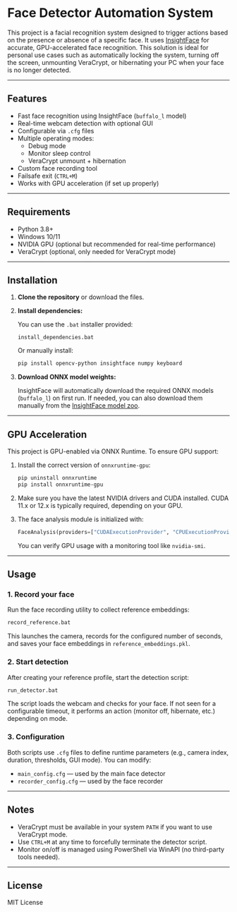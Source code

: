 # Face Detector Automation System

This project is a facial recognition system designed to trigger actions based on the presence or absence of a specific face. It uses [InsightFace](https://github.com/deepinsight/insightface) for accurate, GPU-accelerated face recognition. This solution is ideal for personal use cases such as automatically locking the system, turning off the screen, unmounting VeraCrypt, or hibernating your PC when your face is no longer detected.

---

## Features

- Fast face recognition using InsightFace (`buffalo_l` model)
- Real-time webcam detection with optional GUI
- Configurable via `.cfg` files
- Multiple operating modes:
  - Debug mode
  - Monitor sleep control
  - VeraCrypt unmount + hibernation
- Custom face recording tool
- Failsafe exit (`CTRL+M`)
- Works with GPU acceleration (if set up properly)

---

## Requirements

- Python 3.8+
- Windows 10/11
- NVIDIA GPU (optional but recommended for real-time performance)
- VeraCrypt (optional, only needed for VeraCrypt mode)

---

## Installation

1. **Clone the repository** or download the files.

2. **Install dependencies:**

   You can use the `.bat` installer provided:
   ```
   install_dependencies.bat
   ```

   Or manually install:
   ```bash
   pip install opencv-python insightface numpy keyboard
   ```

3. **Download ONNX model weights:**

   InsightFace will automatically download the required ONNX models (`buffalo_l`) on first run. If needed, you can also download them manually from the [InsightFace model zoo](https://github.com/deepinsight/insightface/tree/master/model_zoo).

---

## GPU Acceleration

This project is GPU-enabled via ONNX Runtime. To ensure GPU support:

1. Install the correct version of `onnxruntime-gpu`:

   ```bash
   pip uninstall onnxruntime
   pip install onnxruntime-gpu
   ```

2. Make sure you have the latest NVIDIA drivers and CUDA installed. CUDA 11.x or 12.x is typically required, depending on your GPU.

3. The face analysis module is initialized with:

   ```python
   FaceAnalysis(providers=["CUDAExecutionProvider", "CPUExecutionProvider"])
   ```

   You can verify GPU usage with a monitoring tool like `nvidia-smi`.

---

## Usage

### 1. Record your face

Run the face recording utility to collect reference embeddings:

```bash
record_reference.bat
```

This launches the camera, records for the configured number of seconds, and saves your face embeddings in `reference_embeddings.pkl`.

### 2. Start detection

After creating your reference profile, start the detection script:

```bash
run_detector.bat
```

The script loads the webcam and checks for your face. If not seen for a configurable timeout, it performs an action (monitor off, hibernate, etc.) depending on mode.

### 3. Configuration

Both scripts use `.cfg` files to define runtime parameters (e.g., camera index, duration, thresholds, GUI mode). You can modify:

- `main_config.cfg` — used by the main face detector
- `recorder_config.cfg` — used by the face recorder

---

## Notes

- VeraCrypt must be available in your system `PATH` if you want to use VeraCrypt mode.
- Use `CTRL+M` at any time to forcefully terminate the detector script.
- Monitor on/off is managed using PowerShell via WinAPI (no third-party tools needed).

---

## License

MIT License